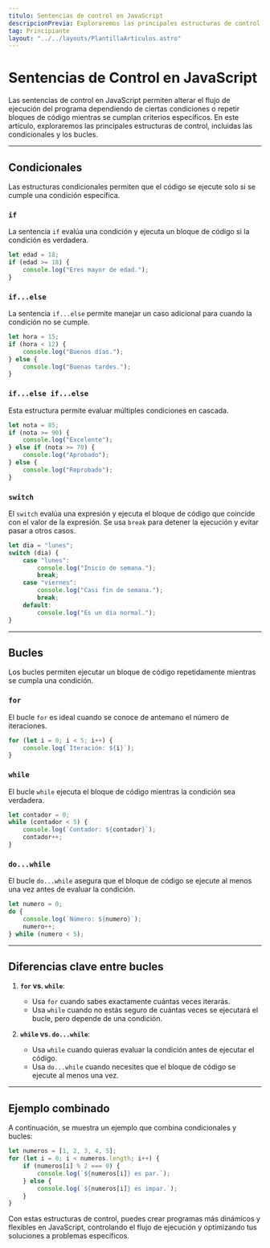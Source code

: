 ```yaml
---
titulo: Sentencias de control en JavaScript
descripcionPrevia: Exploraremos las principales estructuras de control, incluidas las condicionales y los bucles.
tag: Principiante
layout: "../../layouts/PlantillaArticulos.astro"
---
```

# Sentencias de Control en JavaScript

Las sentencias de control en JavaScript permiten alterar el flujo de ejecución del programa dependiendo de ciertas condiciones o repetir bloques de código mientras se cumplan criterios específicos. En este artículo, exploraremos las principales estructuras de control, incluidas las condicionales y los bucles.

---

## Condicionales
Las estructuras condicionales permiten que el código se ejecute solo si se cumple una condición específica.

### `if`
La sentencia `if` evalúa una condición y ejecuta un bloque de código si la condición es verdadera.

```javascript
let edad = 18;
if (edad >= 18) {
    console.log("Eres mayor de edad.");
}
```

### `if...else`
La sentencia `if...else` permite manejar un caso adicional para cuando la condición no se cumple.

```javascript
let hora = 15;
if (hora < 12) {
    console.log("Buenos días.");
} else {
    console.log("Buenas tardes.");
}
```

### `if...else if...else`
Esta estructura permite evaluar múltiples condiciones en cascada.

```javascript
let nota = 85;
if (nota >= 90) {
    console.log("Excelente");
} else if (nota >= 70) {
    console.log("Aprobado");
} else {
    console.log("Reprobado");
}
```

### `switch`
El `switch` evalúa una expresión y ejecuta el bloque de código que coincide con el valor de la expresión. Se usa `break` para detener la ejecución y evitar pasar a otros casos.

```javascript
let dia = "lunes";
switch (dia) {
    case "lunes":
        console.log("Inicio de semana.");
        break;
    case "viernes":
        console.log("Casi fin de semana.");
        break;
    default:
        console.log("Es un día normal.");
}
```

---

## Bucles
Los bucles permiten ejecutar un bloque de código repetidamente mientras se cumpla una condición.

### `for`
El bucle `for` es ideal cuando se conoce de antemano el número de iteraciones.

```javascript
for (let i = 0; i < 5; i++) {
    console.log(`Iteración: ${i}`);
}
```

### `while`
El bucle `while` ejecuta el bloque de código mientras la condición sea verdadera.

```javascript
let contador = 0;
while (contador < 5) {
    console.log(`Contador: ${contador}`);
    contador++;
}
```

### `do...while`
El bucle `do...while` asegura que el bloque de código se ejecute al menos una vez antes de evaluar la condición.

```javascript
let numero = 0;
do {
    console.log(`Número: ${numero}`);
    numero++;
} while (numero < 5);
```

---

## Diferencias clave entre bucles

1. **`for` vs. `while`**:
   - Usa `for` cuando sabes exactamente cuántas veces iterarás.
   - Usa `while` cuando no estás seguro de cuántas veces se ejecutará el bucle, pero depende de una condición.

2. **`while` vs. `do...while`**:
   - Usa `while` cuando quieras evaluar la condición antes de ejecutar el código.
   - Usa `do...while` cuando necesites que el bloque de código se ejecute al menos una vez.

---

## Ejemplo combinado
A continuación, se muestra un ejemplo que combina condicionales y bucles:

```javascript
let numeros = [1, 2, 3, 4, 5];
for (let i = 0; i < numeros.length; i++) {
    if (numeros[i] % 2 === 0) {
        console.log(`${numeros[i]} es par.`);
    } else {
        console.log(`${numeros[i]} es impar.`);
    }
}
```

Con estas estructuras de control, puedes crear programas más dinámicos y flexibles en JavaScript, controlando el flujo de ejecución y optimizando tus soluciones a problemas específicos.

